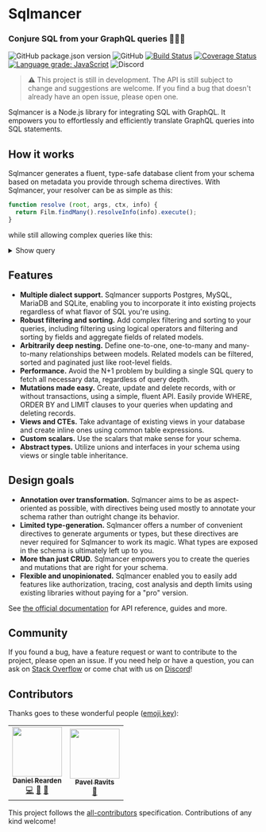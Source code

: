 # Sqlmancer

### Conjure SQL from your GraphQL queries 🧙🔮✨

![GitHub package.json version](https://img.shields.io/github/package-json/v/danielrearden/sqlmancer) ![GitHub](https://img.shields.io/github/license/danielrearden/sqlmancer) [![Build Status](https://img.shields.io/travis/com/danielrearden/sqlmancer?logo=travis)](https://travis-ci.com/danielrearden/sqlmancer) [![Coverage Status](https://img.shields.io/coveralls/github/danielrearden/sqlmancer?logo=coveralls)](https://coveralls.io/github/danielrearden/sqlmancer?branch=master) [![Language grade: JavaScript](https://img.shields.io/lgtm/grade/javascript/g/danielrearden/sqlmancer)](https://lgtm.com/projects/g/danielrearden/sqlmancer/context:javascript) ![Discord](https://img.shields.io/discord/625400653321076807)

> ⚠️ This project is still in development. The API is still subject to change and suggestions are welcome. If you find a bug that doesn't already have an open issue, please open one.

Sqlmancer is a Node.js library for integrating SQL with GraphQL. It empowers you to effortlessly and efficiently translate GraphQL queries into SQL statements.

## How it works

Sqlmancer generates a fluent, type-safe database client from your schema based on metadata you provide through schema directives. With Sqlmancer, your resolver can be as simple as this:

```js
function resolve (root, args, ctx, info) {
  return Film.findMany().resolveInfo(info).execute();
}
```

while still allowing complex queries like this:

<details>
  <summary>Show query</summary>
  
```graphql
query FilmQuery {
  films(
    where: {
      or: [
        { budget: { greaterThanOrEqual: 50000000 } },
        { language: { name: { in: ["Spanish", "French"] } } },
      ]
      actors: { count: { lessThan: 50 } },
    },
    orderBy: [{
      actors: { avg: { popularity: DESC } }
    }],
    limit: 100
  ) {
    id
    title
    actors(
      orderBy: [{
        popularity: DESC
      }],
      limit: 10
    ) {
      id
      firstName
      lastName
      films(
        orderBy: [{
          films: { min: { budget: ASC } }
        }]
        limit: 5
      ) {
        id
        title
      }
    }
  }
}
```

</details>

## Features
* **Multiple dialect support.** Sqlmancer supports Postgres, MySQL, MariaDB and SQLite, enabling you to incorporate it into existing projects regardless of what flavor of SQL you're using.
* **Robust filtering and sorting.** Add complex filtering and sorting to your queries, including filtering using logical operators and filtering and sorting by fields and aggregate fields of related models.
* **Arbitrarily deep nesting.** Define one-to-one, one-to-many and many-to-many relationships between models. Related models can be filtered, sorted and paginated just like root-level fields.
* **Performance.** Avoid the N+1 problem by building a single SQL query to fetch all necessary data, regardless of query depth.
* **Mutations made easy.** Create, update and delete records, with or without transactions, using a simple, fluent API. Easily provide WHERE, ORDER BY and LIMIT clauses to your queries when updating and deleting records.
* **Views and CTEs.** Take advantage of existing views in your database and create inline ones using common table expressions.
* **Custom scalars.** Use the scalars that make sense for your schema.
* **Abstract types.** Utilize unions and interfaces in your schema using views or single table inheritance.

## Design goals
* **Annotation over transformation.** Sqlmancer aims to be as aspect-oriented as possible, with directives being used mostly to annotate your schema rather than outright change its behavior.
* **Limited type-generation.** Sqlmancer offers a number of convenient directives to generate arguments or types, but these directives are never required for Sqlmancer to work its magic. What types are exposed in the schema is ultimately left up to you.
* **More than just CRUD.** Sqlmancer empowers you to create the queries and mutations that are right for your schema.
* **Flexible and unopinionated.** Sqlmancer enabled you to easily add features like authorization, tracing, cost analysis and depth limits using existing libraries without paying for a "pro" version.

See [the official documentation](https://sqlmancer.netlify.app/) for API reference, guides and more.

## Community

If you found a bug, have a feature request or want to contribute to the project, please open an issue. If you need help or have a question, you can ask on [Stack Overflow](https://stackoverflow.com/questions/tagged/sqlmancer) or come chat with us on [Discord](https://discord.com/channels/625400653321076807/710279654140805230)!

## Contributors

Thanks goes to these wonderful people ([emoji key](https://allcontributors.org/docs/en/emoji-key)):

<!-- ALL-CONTRIBUTORS-LIST:START - Do not remove or modify this section -->
<!-- prettier-ignore-start -->
<!-- markdownlint-disable -->
<table>
  <tr>
    <td align="center"><a href="https://github.com/danielrearden"><img src="https://avatars2.githubusercontent.com/u/18018864?v=4" width="100px;" alt=""/><br /><sub><b>Daniel Rearden</b></sub></a><br /><a href="https://github.com/danielrearden/sqlmancer/commits?author=danielrearden" title="Code">💻</a> <a href="https://github.com/danielrearden/sqlmancer/commits?author=danielrearden" title="Documentation">📖</a> <a href="#ideas-danielrearden" title="Ideas, Planning, & Feedback">🤔</a></td>
    <td align="center"><a href="http://lishine.github.io"><img src="https://avatars3.githubusercontent.com/u/6741645?v=4" width="100px;" alt=""/><br /><sub><b>Pavel Ravits</b></sub></a><br /><a href="https://github.com/danielrearden/sqlmancer/commits?author=lishine" title="Documentation">📖</a></td>
  </tr>
</table>

<!-- markdownlint-enable -->
<!-- prettier-ignore-end -->
<!-- ALL-CONTRIBUTORS-LIST:END -->

This project follows the [all-contributors](https://github.com/all-contributors/all-contributors) specification. Contributions of any kind welcome!
